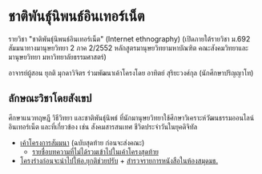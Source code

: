 # ชาติพันธุ์นิพนธ์อินเทอร์เน็ต

รายวิชา "ชาติพันธุ์นิพนธ์อินเทอร์เน็ต" (Internet ethnography)
(เปิดภายใต้รายวิชา ม.692 สัมมนาทางมานุษยวิทยา 2 ภาค 2/2552 หลักสูตรมานุษยวิทยามหาบัณฑิต คณะสังคมวิทยาและมานุษยวิทยา มหาวิทยาลัยธรรมศาสตร์)

อาจารย์ผู้สอน ยุกติ มุกดาวิจิตร
ร่วมพัฒนาเค้าโครงโดย อาทิตย์ สุริยะวงศ์กุล (นักศึกษาปริญญาโท)

## ลักษณะวิชาโดยสังเขป

ศึกษาแนวทฤษฎี วิธีวิทยา และชาติพันธุ์นิพธ์ ที่นักมานุษยวิทยาใช้ศึกษาวิเคราะห์วัฒนธรรมออนไลน์ อินเทอร์เน็ต และที่เกี่ยวข้อง เช่น สังคมสารสนเทศ ชีวิตประจําวันในยุคดิจิทัล

- [เค้าโครงการสัมมนา](./ethno-online-outline.pdf) (ฉบับสุดท้าย ก่อนจะส่งคณะ)
  - [รายชื่อบทความที่ไม่ได้รวมเข้าไปในเค้าโครงสุดท้าย](./ethno-online-readings-more.txt)
- [โครงร่างก่อนจะนำไปให้อ.ยุกติช่วยปรับ](./cybercultural-studies-course-outline-notes.txt) + [สำรวจรายการหนังสือในห้องสมุดมธ.](./cybercultural-studies-list-old.odt)

